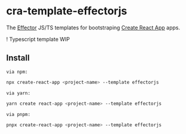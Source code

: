 # cra-template-effectorjs

The [Effector](https://effector.now.sh) JS/TS templates for bootstraping [Create React App](https://github.com/facebook/create-react-app) apps.

! Typescript template WIP

## Install

```
via npm:
```

```bash
npx create-react-app <project-name> --template effectorjs
```

```
via yarn:
```

```bash
yarn create react-app <project-name> --template effectorjs
```

```
via pnpm:
```

```bash
pnpx create-react-app <project-name> --template effectorjs
```
